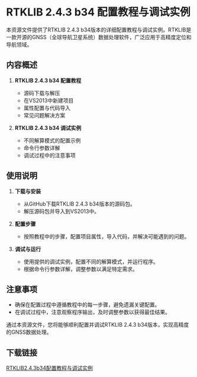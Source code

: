 # RTKLIB 2.4.3 b34 配置教程与调试实例

本资源文件提供了RTKLIB 2.4.3 b34版本的详细配置教程与调试实例。RTKLIB是一款开源的GNSS（全球导航卫星系统）数据处理软件，广泛应用于高精度定位和导航领域。

## 内容概述

1. **RTKLIB 2.4.3 b34 配置教程**
   - 源码下载与解压
   - 在VS2013中新建项目
   - 属性配置与代码导入
   - 常见问题解决方案

2. **RTKLIB 2.4.3 b34 调试实例**
   - 不同解算模式的配置示例
   - 命令行参数详解
   - 调试过程中的注意事项

## 使用说明

1. **下载与安装**
   - 从GitHub下载RTKLIB 2.4.3 b34版本的源码包。
   - 解压源码包并导入到VS2013中。

2. **配置步骤**
   - 按照教程中的步骤，配置项目属性，导入代码，并解决可能遇到的问题。

3. **调试与运行**
   - 使用提供的调试实例，配置不同的解算模式，并运行程序。
   - 根据命令行参数详解，调整参数以满足特定需求。

## 注意事项

- 确保在配置过程中遵循教程中的每一步骤，避免遗漏关键配置。
- 在调试过程中，注意观察程序输出，及时调整参数以获得最佳结果。

通过本资源文件，您将能够顺利配置并调试RTKLIB 2.4.3 b34版本，实现高精度的GNSS数据处理。

## 下载链接

[RTKLIB2.4.3b34配置教程与调试实例](https://pan.quark.cn/s/0246ba2a7f93)